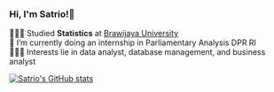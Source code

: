 ### Hi, I'm Satrio!👋

👨🏽‍🎓 Studied **Statistics** at [Brawijaya University](https://ub.ac.id/id/)<br/>
🔭 I’m currently doing an internship in Parliamentary Analysis DPR RI<br/>
👨🏽‍💻 Interests lie in data analyst, database management, and business analyst<br/>

<!-- GitHub stats from -->
[![Satrio's GitHub stats](https://github-readme-stats.vercel.app/api?username=satriocode)](https://github.com/anuraghazra/github-readme-stats)

